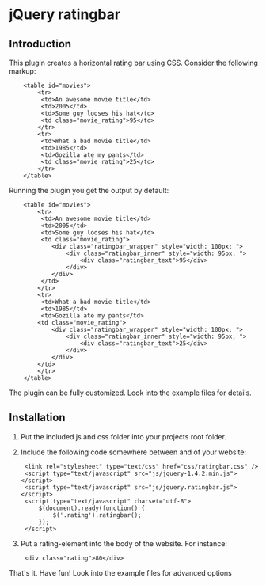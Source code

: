 jQuery ratingbar
================


Introduction
------------

This plugin creates a horizontal rating bar using CSS.
Consider the following markup:

		<table id="movies">
			<tr> 
			 <td>An awesome movie title</td> 
			 <td>2005</td> 
			 <td>Some guy looses his hat</td>
			 <td class="movie_rating">95</td> 
			</tr>
			<tr> 
			 <td>What a bad movie title</td> 
			 <td>1985</td> 
			 <td>Gozilla ate my pants</td>
			 <td class="movie_rating">25</td> 
			</tr>
		</table>

Running the plugin you get the output by default:

		<table id="movies">
			<tr> 
			 <td>An awesome movie title</td> 
			 <td>2005</td> 
			 <td>Some guy looses his hat</td>
			 <td class="movie_rating">
			 	<div class="ratingbar_wrapper" style="width: 100px; ">
			 		<div class="ratingbar_inner" style="width: 95px; ">
			 			<div class="ratingbar_text">95</div>
			 		</div>
			 	</div>
			 </td> 
			</tr>
			<tr> 
			 <td>What a bad movie title</td> 
			 <td>1985</td> 
			 <td>Gozilla ate my pants</td>
			<td class="movie_rating">
				<div class="ratingbar_wrapper" style="width: 100px; ">
					<div class="ratingbar_inner" style="width: 95px; ">
						<div class="ratingbar_text">25</div>
					</div>
				</div>
			</td>  
			</tr>
		</table>
		
The plugin can be fully customized. Look into the example files for details.

Installation
------------

1. Put the included js and css folder into your projects root folder.

2. Include the following code somewhere between <head> and </head> of your website:

		<link rel="stylesheet" type="text/css" href="css/ratingbar.css" /> 
		<script type="text/javascript" src="js/jquery-1.4.2.min.js"></script>
		<script type="text/javascript" src="js/jquery.ratingbar.js"></script>
		<script type="text/javascript" charset="utf-8">
			$(document).ready(function() {
				$('.rating').ratingbar();
			});
		</script>
		
3. Put a rating-element into the body of the website. For instance:

		<div class="rating">80</div>
		
That's it. Have fun! Look into the example files for advanced options


